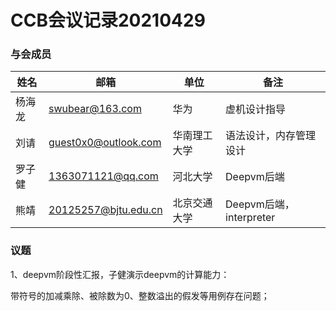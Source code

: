 # CCB会议记录20210429

### 与会成员

| 姓名   | 邮箱                                      | 单位         | 备注                    |
| ------ | ----------------------------------------- | ------------ | ----------------------- |
| 杨海龙 | [swubear@163.com](mailto:swubear@163.com) | 华为         | 虚机设计指导            |
| 刘请   | guest0x0@outlook.com                      | 华南理工大学 | 语法设计，内存管理设计  |
| 罗子健 | 1363071121@qq.com                         | 河北大学     | Deepvm后端              |
| 熊靖   | 20125257@bjtu.edu.cn                      | 北京交通大学 | Deepvm后端，interpreter |

### 议题

1、deepvm阶段性汇报，子健演示deepvm的计算能力：

带符号的加减乘除、被除数为0、整数溢出的假发等用例存在问题；